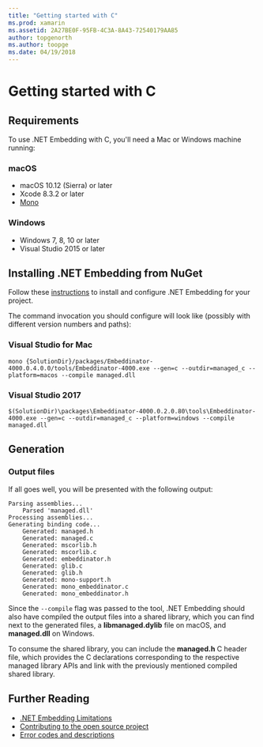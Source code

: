 ```yaml
---
title: "Getting started with C"
ms.prod: xamarin
ms.assetid: 2A27BE0F-95FB-4C3A-8A43-72540179AA85
author: topgenorth
ms.author: toopge
ms.date: 04/19/2018
---
```


# Getting started with C

## Requirements

To use .NET Embedding with C, you'll need a Mac or Windows machine running:

### macOS

* macOS 10.12 (Sierra) or later
* Xcode 8.3.2 or later
* [Mono](http://www.mono-project.com/download/)

### Windows

* Windows 7, 8, 10 or later
* Visual Studio 2015 or later

## Installing .NET Embedding from NuGet

Follow these [instructions](~/tools/dotnet-embedding/get-started/install/install.md) to install and configure .NET Embedding for your project.

The command invocation you should configure will look like (possibly with different version numbers and paths):

### Visual Studio for Mac

```shell
mono {SolutionDir}/packages/Embeddinator-4000.0.4.0.0/tools/Embeddinator-4000.exe --gen=c --outdir=managed_c --platform=macos --compile managed.dll
```

### Visual Studio 2017

```shell
$(SolutionDir)\packages\Embeddinator-4000.0.2.0.80\tools\Embeddinator-4000.exe --gen=c --outdir=managed_c --platform=windows --compile managed.dll
```

## Generation

### Output files

If all goes well, you will be presented with the following output:

```shell
Parsing assemblies...
    Parsed 'managed.dll'
Processing assemblies...
Generating binding code...
    Generated: managed.h
    Generated: managed.c
    Generated: mscorlib.h
    Generated: mscorlib.c
    Generated: embeddinator.h
    Generated: glib.c
    Generated: glib.h
    Generated: mono-support.h
    Generated: mono_embeddinator.c
    Generated: mono_embeddinator.h
```

Since the `--compile` flag was passed to the tool, .NET Embedding should also have compiled the output files into a shared library, which you can find next to the generated files, a **libmanaged.dylib** file on macOS, and **managed.dll** on Windows.

To consume the shared library, you can include the **managed.h** C header file, which provides the C declarations corresponding to the respective managed library APIs and link with the previously mentioned compiled shared library.

## Further Reading

* [.NET Embedding Limitations](~/tools/dotnet-embedding/limitations.md)
* [Contributing to the open source project](https://github.com/mono/Embeddinator-4000/blob/master/Contributing.md)
* [Error codes and descriptions](~/tools/dotnet-embedding/errors.md)
